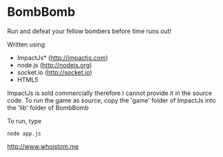 BombBomb
========

Run and defeat your fellow bombers before time runs out!

Written using
- ImpactJs* (http://impactjs.com)
- node.js (http://nodejs.org)
- socket.io (http://socket.io)
- HTML5

ImpactJs is sold commercially therefore I cannot provide it in the source code. To run the game as source, copy the 'game' folder of ImpactJs into the 'lib' folder of BombBomb

To run, type

    node app.js

http://www.whoistom.me